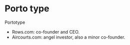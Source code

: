 # Porto type

Portotype

- Rows.com: co-founder and CEO.
- Aircourts.com: angel investor, also a minor co-founder. 